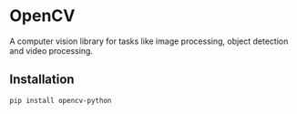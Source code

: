 # OpenCV
A computer vision library for tasks like image processing, object detection and video processing.

## Installation
`pip install opencv-python`